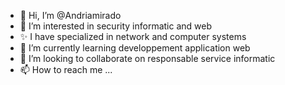 - 👋 Hi, I’m @Andriamirado
- 👀 I’m interested in security informatic and web
- ✨ I have specialized in network and computer systems 
- 🌱 I’m currently learning developpement application web 
- 💞️ I’m looking to collaborate on responsable service informatic 
- 📫 How to reach me ...

<!---
Andriamirado/Andriamirado is a ✨ special ✨ repository because its `README.md` (this file) appears on your GitHub profile.
You can click the Preview link to take a look at your changes.
--->
